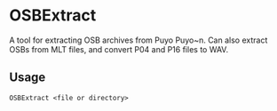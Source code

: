 OSBExtract
==========

A tool for extracting OSB archives from Puyo Puyo~n. Can also extract OSBs from MLT files, and convert P04 and P16 files to WAV.

Usage
-----
    OSBExtract <file or directory>
